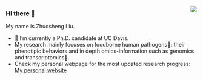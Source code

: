 <p align="left">
<img src="https://github.com/jlk666/jlk666/moon.jpg" align="right">
  
<p align="left">

### Hi there 👋
My name is Zhuosheng Liu.
 - 🦊 I’m currently a Ph.D. candidate at UC Davis.  
 - My research mainly focuses on foodborne human pathogens🦠: their phenotipic behaviors and in depth omics-information such as genomics and transcriptomics🧬.
 - Check my personal webpage for the most updated research progress: [My personal website](https://jlk666.github.io/)  

</p> 
